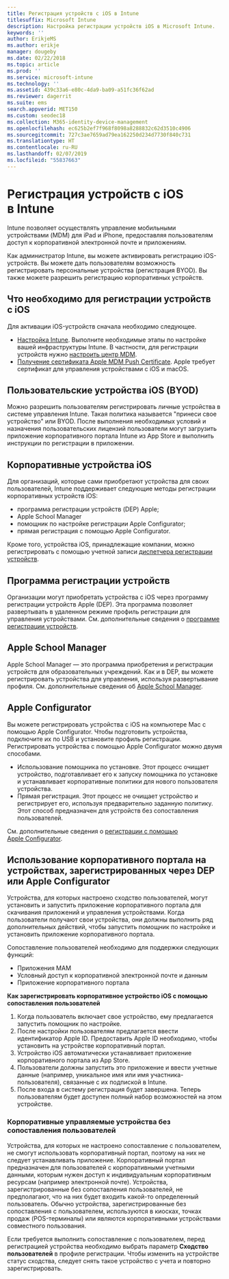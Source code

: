 ```yaml
---
title: Регистрация устройств с iOS в Intune
titlesuffix: Microsoft Intune
description: Настройка регистрации устройств iOS в Microsoft Intune.
keywords: ''
author: ErikjeMS
ms.author: erikje
manager: dougeby
ms.date: 02/22/2018
ms.topic: article
ms.prod: ''
ms.service: microsoft-intune
ms.technology: ''
ms.assetid: 439c33a6-e80c-4da9-ba09-a51fc36f62ad
ms.reviewer: dagerrit
ms.suite: ems
search.appverid: MET150
ms.custom: seodec18
ms.collection: M365-identity-device-management
ms.openlocfilehash: ec625b2ef7f968f8098a8288832c62d3510c4906
ms.sourcegitcommit: 727c3ae7659ad79ea162250d234d7730f840c731
ms.translationtype: HT
ms.contentlocale: ru-RU
ms.lasthandoff: 02/07/2019
ms.locfileid: "55837663"
---
```

# <a name="enroll-ios-devices-in-intune"></a>Регистрация устройств с iOS в Intune

Intune позволяет осуществлять управление мобильными устройствами (MDM) для iPad и iPhone, предоставляя пользователям доступ к корпоративной электронной почте и приложениям.

Как администратор Intune, вы можете активировать регистрацию iOS-устройств. Вы можете дать пользователям возможность регистрировать персональные устройства (регистрация BYOD). Вы также можете разрешить регистрацию корпоративных устройств.

## <a name="prerequisites-for-ios-enrollment"></a>Что необходимо для регистрации устройств с iOS
Для активации iOS-устройств сначала необходимо следующее.
- [Настройка Intune](setup-steps.md). Выполните необходимые этапы по настройке вашей инфраструктуры Intune. В частности, для регистрации устройств нужно [настроить центр MDM](mdm-authority-set.md).
- [Получение сертификата Apple MDM Push Certificate](apple-mdm-push-certificate-get.md). Apple требует сертификат для управления устройствами с iOS и macOS.

## <a name="user-owned-ios-devices-byod"></a>Пользовательские устройства iOS (BYOD)

Можно разрешить пользователям регистрировать личные устройства в системе управления Intune. Такая политика называется "принеси свое устройство" или BYOD. После выполнения необходимых условий и назначения пользовательских лицензий пользователи могут загрузить приложение корпоративного портала Intune из App Store и выполнить инструкции по регистрации в приложении.

## <a name="company-owned-ios-devices"></a>Корпоративные устройства iOS
Для организаций, которые сами приобретают устройства для своих пользователей, Intune поддерживает следующие методы регистрации корпоративных устройств iOS:

- программа регистрации устройств (DEP) Apple;
- Apple School Manager
- помощник по настройке регистрации Apple Configurator;
- прямая регистрация с помощью Apple Configurator.

Кроме того, устройства iOS, принадлежащие компании, можно регистрировать с помощью учетной записи [диспетчера регистрации устройств](device-enrollment-manager-enroll.md).

## <a name="device-enrollment-program"></a>Программа регистрации устройств
Организации могут приобретать устройства с iOS через программу регистрации устройств Apple (DEP). Эта программа позволяет развертывать в удаленном режиме профиль регистрации для управления устройствами. См. дополнительные сведения о [программе регистрации устройств](device-enrollment-program-enroll-ios.md).

## <a name="apple-school-manager"></a>Apple School Manager
Apple School Manager — это программа приобретения и регистрации устройств для образовательных учреждений. Как и в DEP, вы можете регистрировать устройства для управления, используя развертывание профиля. См. дополнительные сведения об [Apple School Manager](apple-school-manager-set-up-ios.md).

## <a name="apple-configurator"></a>Apple Configurator
Вы можете регистрировать устройства с iOS на компьютере Mac с помощью Apple Configurator. Чтобы подготовить устройства, подключите их по USB и установите профиль регистрации. Регистрировать устройства с помощью Apple Configurator можно двумя способами.
- Использование помощника по установке. Этот процесс очищает устройство, подготавливает его к запуску помощника по установке и устанавливает корпоративные политики для нового пользователя устройства.
- Прямая регистрация. Этот процесс не очищает устройство и регистрирует его, используя предварительно заданную политику. Этот способ предназначен для устройств без сопоставления пользователей.

См. дополнительные сведения о [регистрации с помощью Apple Configurator](apple-configurator-setup-assistant-enroll-ios.md).

## <a name="use-the-company-portal-on-dep-enrolled-or-apple-configurator-enrolled-devices"></a>Использование корпоративного портала на устройствах, зарегистрированных через DEP или Apple Configurator

Устройства, для которых настроено сходство пользователей, могут установить и запустить приложение корпоративного портала для скачивания приложений и управления устройствами. Когда пользователи получают свои устройства, они должны выполнить ряд дополнительных действий, чтобы запустить помощник по настройке и установить приложение корпоративного портала.

Сопоставление пользователей необходимо для поддержки следующих функций:
  - Приложения MAM
  - Условный доступ к корпоративной электронной почте и данным
  - Приложение корпоративного портала

**Как зарегистрировать корпоративное устройство iOS с помощью сопоставления пользователей**
1. Когда пользователь включает свое устройство, ему предлагается запустить помощник по настройке. 
2. После настройки пользователям предлагается ввести идентификатор Apple ID. Предоставить Apple ID необходимо, чтобы установить на устройстве корпоративный портал. 
3. Устройство iOS автоматически устанавливает приложение корпоративного портала из App Store.
4. Пользователи должны запустить это приложение и ввести учетные данные (например, уникальное имя или имя участника-пользователя), связанные с их подпиской в Intune. 
5. После входа в систему регистрация будет завершена. Теперь пользователям будет доступен полный набор возможностей на этом устройстве.

### <a name="about-corporate-owned-managed-devices-with-no-user-affinity"></a>Корпоративные управляемые устройства без сопоставления пользователей

Устройства, для которых не настроено сопоставление с пользователем, не смогут использовать корпоративный портал, поэтому на них не следует устанавливать приложение. Корпоративный портал предназначен для пользователей с корпоративными учетными данными, которым нужен доступ к индивидуальным корпоративным ресурсам (например электронной почте). Устройства, зарегистрированные без сопоставления пользователей, не предполагают, что на них будет входить какой-то определенный пользователь. Обычно устройства, зарегистрированные без сопоставления с пользователем, используются в киосках, точках продаж (POS-терминалы) или являются корпоративными устройствами совместного пользования.

Если требуется выполнить сопоставление с пользователем, перед регистрацией устройства необходимо выбрать параметр **Сходство пользователей** в профиле регистрации. Чтобы изменить на устройстве статус сходства, следует снять такое устройство с учета и повторно зарегистрировать.

